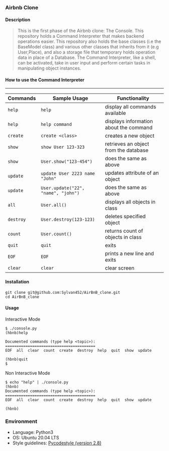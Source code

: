 ### Airbnb Clone

#### Description
> This is the first phase of the Airbnb clone: The Console.
> This repository holds a Command Interpreter that makes backend operations
> easier.
> This repository also holds the base classes (i.e the BaseModel class) and
> various other classes that inherits from it (e.g User,Place), and also a storage file that
> temporary holds operation data in place of a Database.
> The Command Interpreter, like a shell, can be activated, take in user input
> and perform certain tasks in manipulating object instances.

#### How to use the Command Interpreter
---
| Commands | Sample Usage                       | Functionality                          |
| -------- | ---------------------------------  | -------------------------------------- |
| `help`   | `help`                             | display all commands available         |
| `help`   |  `help command`                    | displays information about the command |
| `create` | `create <class>`                   | creates a new object                   |
| `show`   | `show User 123-323`                | retrieves an object from the database  |
| `show`   | `User.show("123-454")`             | does the same as above                 |
| `update` | `update User 2223 name "John"`     | updates attribute of an object         |
| `update` | `User.update("22", "name", "john")`| does the same as above                 |
| `all`    | `User.all()`                       | displays all objects in class          |
| `destroy`| `User.destroy(123-123)`            | deletes specified object               |
| `count`  | `User.count()`                     | returns count of objects in class      |
| `quit`   | `quit`                             | exits                                  | 
| `EOF`    | `EOF`                              | prints a new line and exits            |
| `clear`  | `clear`                            | clear screen                           |

#### Installation
```
git clone git@github.com:Sylvan452/AirBnB_clone.git
cd AirBnB_clone
```

#### Usage
Interactive Mode
```
$ ./console.py
(hbnb)help

Documented commands (type help <topic>):
========================================
EOF  all  clear  count  create  destroy  help  quit  show  update

(hbnb)quit
$
```
Non Interactive Mode
```
$ echo "help" | ./console.py
(hbnb)
Documented commands (type help <topic>):
========================================
EOF  all  clear  count  create  destroy  help  quit  show  update

(hbnb)
```

### Environment
* Language: Python3
* OS: Ubuntu 20.04 LTS
* Style guidelines: [Pycodestyle (version 2.8)](https://pycodestyle.pycqa.org/en/2.8.0/)
